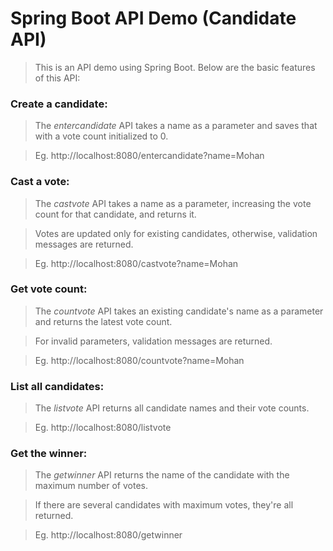 # Spring Boot API Demo (Candidate API)

> This is an API demo using Spring Boot. Below are the basic features of this API:

### Create a candidate:
> The _entercandidate_ API takes a name as a parameter and saves that with a vote count initialized to 0.

> Eg. http://localhost:8080/entercandidate?name=Mohan

### Cast a vote:
> The _castvote_ API takes a name as a parameter, increasing the vote count for that candidate, and returns it. 

> Votes are updated only for existing candidates, otherwise, validation messages are returned.

> Eg. http://localhost:8080/castvote?name=Mohan

### Get vote count:
> The _countvote_ API takes an existing candidate's name as a parameter and returns the latest vote count.

> For invalid parameters, validation messages are returned.

> Eg. http://localhost:8080/countvote?name=Mohan

### List all candidates:
> The _listvote_ API returns all candidate names and their vote counts.

> Eg. http://localhost:8080/listvote

### Get the winner:
> The _getwinner_ API returns the name of the candidate with the maximum number of votes.

> If there are several candidates with maximum votes, they're all returned.

> Eg. http://localhost:8080/getwinner
